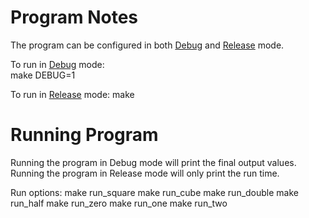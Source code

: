 # Program Notes
The program can be configured in both <u>Debug</u> and <u>Release</u> mode.

To run in <u>Debug</u> mode:  
make DEBUG=1

To run in <u>Release</u> mode:
make

# Running Program
Running the program in Debug mode will print the final output values. Running the program in Release mode will only print the run time.

Run options:
make run_square
make run_cube
make run_double
make run_half
make run_zero
make run_one
make run_two
